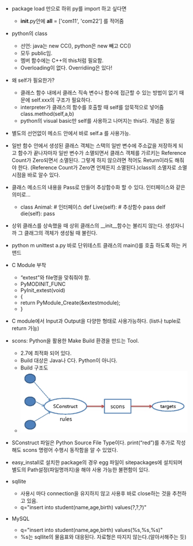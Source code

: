 * package load 만으로 하위 py를 import 하고 싶다면
  * __init__.py안에 __all__ = ['com11', 'com22'] 를 적어줌
* python의 class
  * 선언: java는 new CC(), python은 new 빼고 CC()
  * 모두 public임.
  * 멤버 함수에는 C++의 this처럼 필요함.
  * Overloading이 없다. Overridiing은 있다!
* 왜 self가 필요한가?
  * 클래스 함수 내에서 클래스 직속 변수나 함수에 접근할 수 있는 방법이 없기
때문에 self.xxx의 구조가 필요하다.
  * interpreter가 클래스의 함수를 호출할 때 self를 암묵적으로 넣어줌
class.method(self,a,b)
  * python의 visual basic만 self를 사용하고 나머지는 this다. 개념은 동일
* 별도의 선언없이 메소드 안에서 바로 self.a 를 사용가능.
* 일반 함수 안에서 생성된 클래스 객체는 스택의 일반 변수에 주소값을 저장하게 되고
함수가 끝나자마자 일반 변수가 소멸되면서 클래스 객체를 가르키는 Reference
Count가 Zero되면서 소멸된다. 그렇게 하지 않으려면 적어도 Return이라도 해줘야
한다. (Reference Count가 Zero면 언제든지 소멸된다.)​class의 소멸자로 소멸시점을
바로 알수 있다.
* 클래스 메소드의 내용을 Pass로 만들어 추상함수화 할 수 있다. 인터페이스와 같은
의미로...
  * class Animal: # 인터페이스
def Live(self): # 추상함수
pass
delf die(self):
pass
* 상위 클래스를 상속했을 때 상위 클래스의 __init__함수는 불리지 않는다. 생성자니까
그 클래그의 객체가 생성될 때 불린다.
* python ­m unittest a.py 바로 단위테스트 클래스의 main()를 호출 하도록 하는 커맨드
* C Module 부착
  * “extest”와 file명을 맞춰줘야 함.
  * PyMODINIT_FUNC
  * PyInit_extest(void)
  * {
  * return PyModule_Create(&extestmodule);
  * }
* C module에서 Input과 Output을 다양한 형태로 사용가능하다. (list나 tuple로 return
가능)


* scons: Python을 활용한 Make Build 환경을 만드는 Tool.
  * 2.7에 최적화 되어 있다.
  * Build 대상은 Java나 C다. Python이 아니다.
  * Build 구조도
  * ![Alt text](/python/Sconstruct.jpg)
* SConstruct 파일은 Python Source File Type이다. print(“red”)를 추가로 작성해도 scons 명령어 수행시 동작함을 알 수 있었다.
* easy_install로 설치한 package의 경우 egg 파일이 site­packages에 설치되며 별도의
Path설정(파일명까지)을 해야 사용 가능한 불편함이 있다.
* sqllite
  * 사용시 마다 connection을 유지하지 않고 사용후 바로 close하는 것을
추천하고 있음.
  * q="insert into student(name,age,birth) values(?,?,?)"
* MySQL
  * q="insert into student(name,age,birth) values(%s,%s,%s)"
  * %s는 sqllite의 물음표와 대응된다. 자료형은 따지지 않는다.(알아서해주는 듯)
